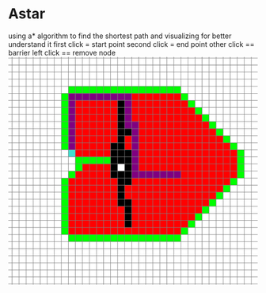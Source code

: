 # Astar
using a* algorithm to find the shortest path and visualizing for better understand it 
first click = start point
second click = end point
other click == barrier
left click == remove node
![alt text](<Screenshot from 2024-09-07 20-15-42.png>)

